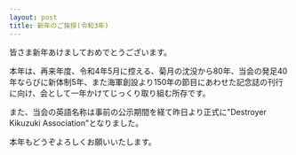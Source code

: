 ```yaml
---
layout: post
title: 新年のご挨拶(令和3年)
---
```

皆さま新年あけましておめでとうございます。

本年は、再来年度、令和4年5月に控える、菊月の沈没から80年、当会の発足40年ならびに新体制5年、また海軍創設より150年の節目にあわせた記念誌の刊行に向け、会として一年かけてじっくり取り組む所存です。

また、当会の英語名称は事前の公示期間を経て昨日より正式に"Destroyer Kikuzuki Association"となりました。

本年もどうぞよろしくお願いいたします。
